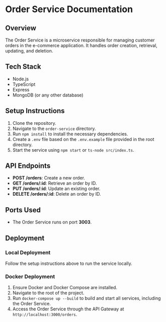 # Order Service Documentation

## Overview
The Order Service is a microservice responsible for managing customer orders in the e-commerce application. It handles order creation, retrieval, updating, and deletion.

## Tech Stack
- Node.js
- TypeScript
- Express
- MongoDB (or any other database)

## Setup Instructions
1. Clone the repository.
2. Navigate to the `order-service` directory.
3. Run `npm install` to install the necessary dependencies.
4. Create a `.env` file based on the `.env.example` file provided in the root directory.
5. Start the service using `npm start` or `ts-node src/index.ts`.

## API Endpoints
- **POST /orders**: Create a new order.
- **GET /orders/:id**: Retrieve an order by ID.
- **PUT /orders/:id**: Update an existing order.
- **DELETE /orders/:id**: Delete an order by ID.

## Ports Used
- The Order Service runs on port **3003**.

## Deployment
### Local Deployment
Follow the setup instructions above to run the service locally.

### Docker Deployment
1. Ensure Docker and Docker Compose are installed.
2. Navigate to the root of the project.
3. Run `docker-compose up --build` to build and start all services, including the Order Service.
4. Access the Order Service through the API Gateway at `http://localhost:3000/orders`.